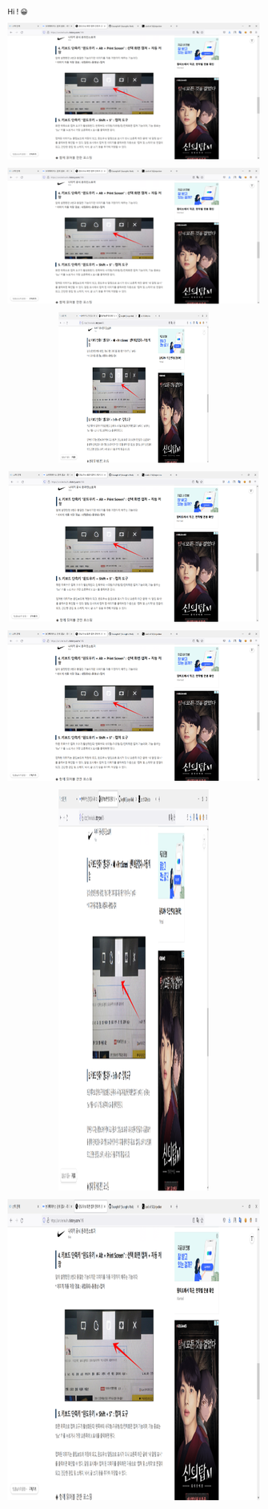 Hi ! 😀

![1](./1.png)
<p align="center"> <img src = "./1.png"> </p>
<p align="center"> <img src = "./1.png" height="300" width="300"> </p>
<p align="center"> <img src = "./1.png" height="300" width="500"> </p>
<p align="center"> <img src = "./1.png" height="300" width="800"> </p>
<p align="center"> <img src = "./1.png" height="800" width="300"> </p>
<p align="center"> <img src = "./1.png" height="600" width="600"> </p>
